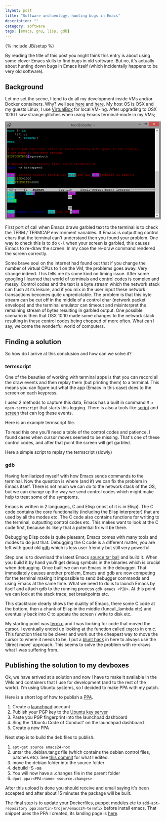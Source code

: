 ```yaml
---
layout: post
title: "Software archaeology, hunting bugs in Emacs"
description: ""
category: software
tags: [emacs, gnu, lisp, gdb]
---
```

{% include JB/setup %}

By reading the title of this post you might think this entry is about using some clever Emacs skills to find bugs in old software. But no, it's actually about hunting down bugs in Emacs itself (which incidentally happens to be very old software).

<!--more-->

## Background

Let me set the scene, I tend to do all my development inside VMs and/or Docker containers. Why? well see [here](http://martintrojer.github.io/clojure/2014/12/04/developing-clojure-in-the-cloud/) and [here](http://martintrojer.github.io/software/2015/02/22/moving-my-devboxes-to-docker/). My host OS is OSX and my guests Linux, I use [VirtualBox](http://virtualbox.org) for local VM-ing. After upgrading to OSX 10.10 I saw strange glitches when using Emacs terminal-mode in my VMs;

<p align="center"><img src="/assets/images/emacs/garbled.png"></p>

First port of call when Emacs draws garbled text to the terminal is to check the TERM / TERMCAP environment variables. If Emacs is outputting control chars that the terminal can't understand then you found your problem. One way to check this is to do `C-l` when your screen is garbled, this causes Emacs to re-draw the screen. In my case the re-draw command rendered the screen correctly.

Some brave soul on the internet had found out that if you change the number of virtual CPUs to 1 on the VM, the problems goes away. Very strange indeed. This tells me its some kind on timing issue. After some googling I learned that world of terminals and [control codes](http://en.wikipedia.org/wiki/ANSI_escape_code#CSI_codes) is complex and messy. Control codes and the text is a byte stream which the network stack can flush at its leisure, and if you mix in the user input these network transactions becomes quite unpredictable. The problem is that this byte stream can be cut off in the middle of a control char (network packet envelope) and the terminal emulator can timeout and misinterpret the remaining stream of bytes resulting in garbled output. One possible scenario is then that OSX 10.10 made some changes to the network stack resulting in these control codes being chopped of more often. What can I say, welcome the wonderful world of computers.

## Finding a solution

So how do I arrive at this conclusion and how can we solve it?

### termscript

One of the beauties of working with terminal apps is that you can record all the draw events and then replay them (but printing them) to a terminal. This means you can figure out what the app (Emacs in this case) does to the screen on each keypress.

I used 2 methods to capture this data, Emacs has a built in command `M-x open-termscript` that starts this logging. There is also a tools like [script](http://man7.org/linux/man-pages/man1/script.1.html) and [screen](https://www.gnu.org/software/screen/manual/screen.html) that can log these events.

Here is an example termscript file.

<script src="https://gist.github.com/martintrojer/b7203ca8fd851d04c9b8.js?file=termscript"> </script>

To read this one you'll need a table of the control codes and patience. I found cases when cursor moves seemed to be missing. That's one of these control codes, and after that point the screen will get garbled.

Here a simple script to replay the termscript (slowly)

<script src="https://gist.github.com/martintrojer/b7203ca8fd851d04c9b8.js?file=replay.sh"> </script>

### gdb

Having familiarized myself with how Emacs sends commands to the terminal. Now the question is where (and if) we can fix the problem in Emacs itself. There is not much we can do to the network stack of the OS, but we can change up the way we send control codes which might make help to treat some of the symptoms.

Emacs is written in 2 languages, C and Elisp (most of it is in Elisp). The C code contains the core functionality (including the Elisp interpreter) that are used by all the modes etc. The C code also contains functions for writing to the terminal, outputting control codes etc. This makes want to look at the C code first, because its likely that a potential fix will be there.

Debugging Elisp code is quite pleasant, Emacs comes with many tools and modes to do just that. Debugging the C code is a different matter, you are left with good old [gdb](http://www.gnu.org/software/gdb/) which is less user friendly but still very powerful.

Step one is to download the latest Emacs [source tar ball](http://www.gnu.org/software/emacs/#Obtaining) and build it. When you build it by hand you'll get debug symbols in the binaries which is crucial when debugging. Once built we can run Emacs in the debugger. That immediately causes another problem, Emacs and gdb are now competing for the terminal making it impossible to send debugger commands and using Emacs at the same time. What we need to do is to launch Emacs by itself and attach gdb to the running process `gdb emacs <PID>`. At this point we can look at the stack trace, set breakpoints etc.

<script src="https://gist.github.com/martintrojer/b7203ca8fd851d04c9b8.js?file=bt"> </script>

This stacktrace clearly shows the duality of Emacs, there some C code at the bottom, then a chunk of Elisp in the middle (funcall_lambda etc) and eventually back into C to update the screen / write to disk etc.

My starting point was [term.c](https://github.com/martintrojer/emacs/blob/master/src/term.c) and I was looking for code that moved the cursor. I eventually ended up looking at the function called `cmgoto` in [cm.c](https://github.com/martintrojer/emacs/blob/master/src/cm.c). This function tries to be clever and work out the cheapest way to move the cursor to where it needs to be. I put a [blunt hack](https://github.com/martintrojer/emacs/commit/bdff1ff98d02f4307659c052d0b35a40a36f0706) in here to always use the 'direct move' approach. This seems to solve the problem with re-draws what I was suffering from.

## Publishing the solution to my devboxes

Ok, we have arrived at a solution and now I have to make it available in the VMs and containers that I use for development (and to the rest of the world). I'm using Ubuntu systems, so I decided to make PPA with my patch.

Here is a short log of how to publish a [PPA](http://en.wikipedia.org/wiki/Personal_Package_Archive).

1. Create a [launchpad](https://launchpad.net) account
2. Publish your PGP key to the [Ubuntu key server](http://keyserver.ubuntu.com)
3. Paste you PGP fingerprint into the launchpad dashboard
4. Sing the 'Ubuntu Code of Conduct' on the launchpad dashboard
5. Create a new PPA

Next step is to build the deb files to publish.

1. `apt-get source emacs24-nox`
2. untar the .debian.tar.gz file (which contains the debian control files, patches etc). See [this commit](https://github.com/martintrojer/emacs-debian/commit/5a04fe59af8617e4b4eb34843f94b3b33f070941) for what I edited.
3. move the debian folder into the source folder
4. debuild -S -sa
5. You will now have a .changes file in the parent folder
6. `dput ppa:<PPA-name> <source.changes>`

After this upload is done you should receive and email saying it's been accepted and after about 15 minutes the package will be built.

The final step is to update your Dockerfiles, puppet modules etc to `add-apt-repository ppa:martin-trojer/emacs24-termfix` before install emacs. That snippet uses the PPA I created, its landing page is [here](https://launchpad.net/~martin-trojer/+archive/ubuntu/emacs24-termfix).
